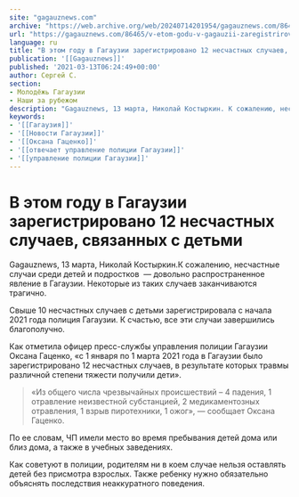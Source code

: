 ```yaml
---
site: "gagauznews.com"
archive: "https://web.archive.org/web/20240714201954/gagauznews.com/86465/v-etom-godu-v-gagauzii-zaregistrirovano-12-neschastnyh-sluchaev-svyazannyh-s-detmi.html"
url: "https://gagauznews.com/86465/v-etom-godu-v-gagauzii-zaregistrirovano-12-neschastnyh-sluchaev-svyazannyh-s-detmi.html"
language: ru
title: "В этом году в Гагаузии зарегистрировано 12 несчастных случаев, связанных с детьми"
publication: '[[Gagauznews]]'
published: '2021-03-13T06:24:49+00:00'
author: Сергей С.
section:
- Молодёжь Гагаузии
- Наши за рубежом
description: "Gagauznews, 13 марта, Николай Костыркин. К сожалению, несчастные случаи среди детей и подростков — довольно распространенное явление в Гагаузии. Некоторые из таких случаев заканчиваются трагично. Свыше 10 несчастных случаев с детьми зарегистрировала с начала 2021 года полиция Гагаузии. К счастью, все эти случаи завершились благополучно. Как отметила офицер пресс-службы управления полиции Гагаузии Оксана Гаценко, «с 1 января по 1 марта 2021 года в Гагаузии было зарегистрировано 12 несчастных случаев, в результате которых травмы различной степени тяжести получили дети». «Из общего числа чрезвычайных происшествий – 4 падения, 1 отравление неизвестной субстанцией, 2 медикаментозных отравления, 1 взрыв пиротехники, 1 ожог», — сообщает Оксана […]"
keywords:
- '[[Гагаузия]]'
- '[[Новости Гагаузии]]'
- '[[Оксана Гаценко]]'
- '[[отвечает управление полиции Гагаузии]]'
- '[[управление полиции Гагаузии]]'
---
```


# В этом году в Гагаузии зарегистрировано 12 несчастных случаев, связанных с детьми

Gagauznews, 13 марта, Николай Костыркин.К сожалению, несчастные случаи среди детей и подростков  — довольно распространенное явление в Гагаузии. Некоторые из таких случаев заканчиваются трагично.

Свыше 10 несчастных случаев с детьми зарегистрировала с начала 2021 года полиция Гагаузии. К счастью, все эти случаи завершились благополучно.

Как отметила офицер пресс-службы управления полиции Гагаузии Оксана Гаценко, «с 1 января по 1 марта 2021 года в Гагаузии было зарегистрировано 12 несчастных случаев, в результате которых травмы различной степени тяжести получили дети».

> «Из общего числа чрезвычайных происшествий – 4 падения, 1 отравление неизвестной субстанцией, 2 медикаментозных отравления, 1 взрыв пиротехники, 1 ожог», — сообщает Оксана Гаценко.

По ее словам, ЧП имели место во время пребывания детей дома или близ дома, а также в учебных заведениях.

Как советуют в полиции, родителям ни в коем случае нельзя оставлять детей без присмотра взрослых. Также ребенку нужно обязательно объяснять последствия неаккуратного поведения.